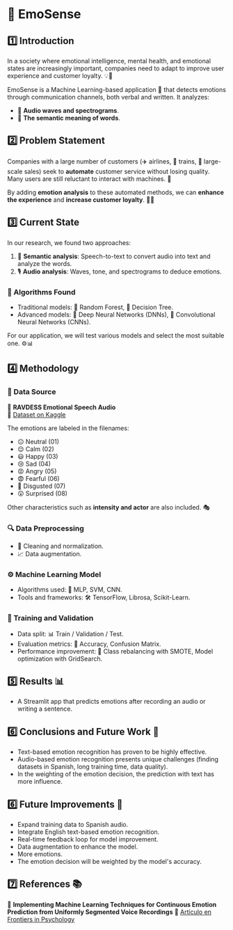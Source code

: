 
# 📢 EmoSense

## 1️⃣ Introduction  
In a society where emotional intelligence, mental health, and emotional states are increasingly important, companies need to adapt to improve user experience and customer loyalty. 💡💖  

EmoSense is a Machine Learning-based application 🤖 that detects emotions through communication channels, both verbal and written. It analyzes:  
- 🎵 **Audio waves and spectrograms**.  
- 📝 **The semantic meaning of words**.  

## 2️⃣ Problem Statement  
Companies with a large number of customers (✈️ airlines, 🚆 trains, 🛒 large-scale sales) seek to **automate** customer service without losing quality. Many users are still reluctant to interact with machines. 🤯  

By adding **emotion analysis** to these automated methods, we can **enhance the experience** and **increase customer loyalty**. 🎯😊  

## 3️⃣ Current State  
In our research, we found two approaches:  
1. 📜 **Semantic analysis**: Speech-to-text to convert audio into text and analyze the words.  
2. 🎙️ **Audio analysis**: Waves, tone, and spectrograms to deduce emotions.  

### 🧠 Algorithms Found  
- Traditional models: 🌲 Random Forest, 🌳 Decision Tree.  
- Advanced models: 🤖 Deep Neural Networks (DNNs), 🧩 Convolutional Neural Networks (CNNs).  

For our application, we will test various models and select the most suitable one. ⚙️📊  

## 4️⃣ Methodology  
### 📂 Data Source  
📌 **RAVDESS Emotional Speech Audio**  
🔗 [Dataset on Kaggle](https://www.kaggle.com/datasets/uwrfkaggler/ravdess-emotional-speech-audio)  

The emotions are labeled in the filenames:  
- 😐 Neutral (01)  
- 😌 Calm (02)  
- 😃 Happy (03)  
- 😢 Sad (04)  
- 😡 Angry (05)  
- 😨 Fearful (06)  
- 🤢 Disgusted (07)  
- 😲 Surprised (08)  

Other characteristics such as **intensity and actor** are also included. 🎭  

### 🔍 Data Preprocessing  
- 📌 Cleaning and normalization.  
- 📈 Data augmentation.  

### ⚙️ Machine Learning Model  
- Algorithms used: 🧠 MLP, SVM, CNN.  
- Tools and frameworks: 🛠️ TensorFlow, Librosa, Scikit-Learn.  

### 🎯 Training and Validation  
- Data split: 📊 Train / Validation / Test.  
- Evaluation metrics: 🎯 Accuracy, Confusion Matrix.  
- Performance improvement: 🔄 Class rebalancing with SMOTE, Model optimization with GridSearch.  

## 5️⃣ Results 📊  
- A Streamlit app that predicts emotions after recording an audio or writing a sentence.  

## 6️⃣ Conclusions and Future Work 🚀  
- Text-based emotion recognition has proven to be highly effective.  
- Audio-based emotion recognition presents unique challenges (finding datasets in Spanish, long training time, data quality).  
- In the weighting of the emotion decision, the prediction with text has more influence.  

## 6️⃣ Future Improvements 🚀  
- Expand training data to Spanish audio.  
- Integrate English text-based emotion recognition.  
- Real-time feedback loop for model improvement.  
- Data augmentation to enhance the model.  
- More emotions.  
- The emotion decision will be weighted by the model's accuracy.  

## 7️⃣ References 📚  

📖 **Implementing Machine Learning Techniques for Continuous Emotion Prediction from Uniformly Segmented Voice Recordings**
🔗 [Artículo en Frontiers in Psychology](https://www.frontiersin.org/journals/psychology/articles/10.3389/fpsyg.2024.1300996/full)


